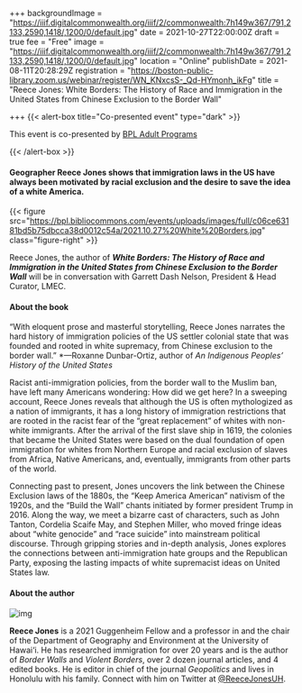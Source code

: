 +++
backgroundImage = "https://iiif.digitalcommonwealth.org/iiif/2/commonwealth:7h149w367/791,2133,2590,1418/,1200/0/default.jpg"
date = 2021-10-27T22:00:00Z
draft = true
fee = "Free"
image = "https://iiif.digitalcommonwealth.org/iiif/2/commonwealth:7h149w367/791,2133,2590,1418/,1200/0/default.jpg"
location = "Online"
publishDate = 2021-08-11T20:28:29Z
registration = "https://boston-public-library.zoom.us/webinar/register/WN_KNxcsS-_Qd-HYmonh_ikFg"
title = "Reece Jones: White Borders: The History of Race and Immigration in the United States from Chinese Exclusion to the Border Wall"

+++
{{< alert-box title="Co-presented event" type="dark" >}}

This event is co-presented by [BPL Adult Programs](https://bpl.bibliocommons.com/events/6112dc258b2801380049766d)

{{< /alert-box >}}

#### Geographer Reece Jones shows that immigration laws in the US have always been motivated by racial exclusion and the desire to save the idea of a white America.

{{< figure src="https://bpl.bibliocommons.com/events/uploads/images/full/c06ce63181bd5b75dbcca38d0012c54a/2021.10.27%20White%20Borders.jpg" class="figure-right" >}}

Reece Jones, the author of **_White Borders: The History of Race and Immigration in the United States from Chinese Exclusion to the Border Wall_** will be in conversation with Garrett Dash Nelson, President & Head Curator, LMEC.

#### About the book

“With eloquent prose and masterful storytelling, Reece Jones narrates the hard history of immigration policies of the US settler colonial state that was founded and rooted in white supremacy, from Chinese exclusion to the border wall.” *—Roxanne Dunbar-Ortiz, author of _An Indigenous Peoples’ History of the United States_

Racist anti-immigration policies, from the border wall to the Muslim ban, have left many Americans wondering: How did we get here? In a sweeping account, Reece Jones reveals that although the US is often mythologized as a nation of immigrants, it has a long history of immigration restrictions that are rooted in the racist fear of the “great replacement” of whites with non-white immigrants. After the arrival of the first slave ship in 1619, the colonies that became the United States were based on the dual foundation of open immigration for whites from Northern Europe and racial exclusion of slaves from Africa, Native Americans, and, eventually, immigrants from other parts of the world.

Connecting past to present, Jones uncovers the link between the Chinese Exclusion laws of the 1880s, the “Keep America American” nativism of the 1920s, and the “Build the Wall” chants initiated by former president Trump in 2016. Along the way, we meet a bizarre cast of characters, such as John Tanton, Cordelia Scaife May, and Stephen Miller, who moved fringe ideas about “white genocide” and “race suicide” into mainstream political discourse. Through gripping stories and in-depth analysis, Jones explores the connections between anti-immigration hate groups and the Republican Party, exposing the lasting impacts of white supremacist ideas on United States law.

#### About the author

![img](https://bpl.bibliocommons.com/events/uploads/images/full/d964764f0f1eff1d41c1b7afe350bfe5/2021.10.27%20Reece%20Jones.jpg)

**Reece Jones** is a 2021 Guggenheim Fellow and a professor in and the chair of the Department of Geography and Environment at the University of Hawai‘i. He has researched immigration for over 20 years and is the author of _Border Walls_ and _Violent Borders_, over 2 dozen journal articles, and 4 edited books. He is editor in chief of the journal _Geopolitics_ and lives in Honolulu with his family. Connect with him on Twitter at [@ReeceJonesUH](https://twitter.com/ReeceJonesUH).